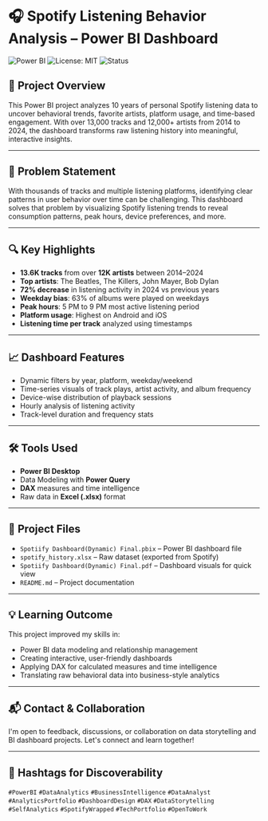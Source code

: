 # 🎧 Spotify Listening Behavior Analysis – Power BI Dashboard

![Power BI](https://img.shields.io/badge/Power--BI-Dashboard-blue?logo=powerbi)
![License: MIT](https://img.shields.io/badge/License-MIT-yellow.svg)
![Status](https://img.shields.io/badge/Project-Completed-brightgreen)

## 📌 Project Overview

This Power BI project analyzes 10 years of personal Spotify listening data to uncover behavioral trends, favorite artists, platform usage, and time-based engagement. With over 13,000 tracks and 12,000+ artists from 2014 to 2024, the dashboard transforms raw listening history into meaningful, interactive insights.

---

## 🧠 Problem Statement

With thousands of tracks and multiple listening platforms, identifying clear patterns in user behavior over time can be challenging. This dashboard solves that problem by visualizing Spotify listening trends to reveal consumption patterns, peak hours, device preferences, and more.

---

## 🔍 Key Highlights

- **13.6K tracks** from over **12K artists** between 2014–2024  
- **Top artists**: The Beatles, The Killers, John Mayer, Bob Dylan  
- **72% decrease** in listening activity in 2024 vs previous years  
- **Weekday bias**: 63% of albums were played on weekdays  
- **Peak hours**: 5 PM to 9 PM most active listening period  
- **Platform usage**: Highest on Android and iOS  
- **Listening time per track** analyzed using timestamps  

---

## 📈 Dashboard Features

- Dynamic filters by year, platform, weekday/weekend
- Time-series visuals of track plays, artist activity, and album frequency
- Device-wise distribution of playback sessions
- Hourly analysis of listening activity
- Track-level duration and frequency stats

---

## 🛠️ Tools Used

- **Power BI Desktop**
- Data Modeling with **Power Query**
- **DAX** measures and time intelligence
- Raw data in **Excel (.xlsx)** format

---

## 📁 Project Files

- `Spotiify Dashboard(Dynamic) Final.pbix` – Power BI dashboard file  
- `spotify_history.xlsx` – Raw dataset (exported from Spotify)  
- `Spotiify Dashboard(Dynamic) Final.pdf` – Dashboard visuals for quick view  
- `README.md` – Project documentation

---

## 💡 Learning Outcome

This project improved my skills in:
- Power BI data modeling and relationship management
- Creating interactive, user-friendly dashboards
- Applying DAX for calculated measures and time intelligence
- Translating raw behavioral data into business-style analytics

---

## 📬 Contact & Collaboration

I'm open to feedback, discussions, or collaboration on data storytelling and BI dashboard projects. Let's connect and learn together!

---

## 🔖 Hashtags for Discoverability

`#PowerBI` `#DataAnalytics` `#BusinessIntelligence` `#DataAnalyst`  
`#AnalyticsPortfolio` `#DashboardDesign` `#DAX` `#DataStorytelling`  
`#SelfAnalytics` `#SpotifyWrapped` `#TechPortfolio` `#OpenToWork`
